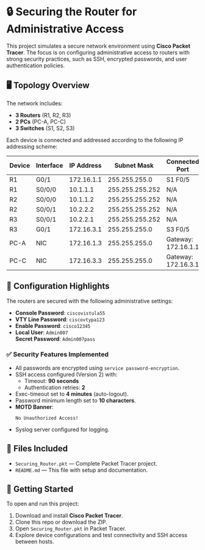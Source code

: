 # 🔒 Securing the Router for Administrative Access

This project simulates a secure network environment using **Cisco Packet Tracer**. The focus is on configuring administrative access to routers with strong security practices, such as SSH, encrypted passwords, and user authentication policies.

## 🖥️ Topology Overview

The network includes:
- **3 Routers** (R1, R2, R3)
- **2 PCs** (PC-A, PC-C)
- **3 Switches** (S1, S2, S3)

Each device is connected and addressed according to the following IP addressing scheme:

| Device | Interface | IP Address | Subnet Mask | Connected Port |
|--------|-----------|------------|-------------|----------------|
| R1     | G0/1      | 172.16.1.1 | 255.255.255.0 | S1 F0/5 |
| R1     | S0/0/0    | 10.1.1.1   | 255.255.255.252 | N/A |
| R2     | S0/0/0    | 10.1.1.2   | 255.255.255.252 | N/A |
| R2     | S0/0/1    | 10.2.2.2   | 255.255.255.252 | N/A |
| R3     | S0/0/1    | 10.2.2.1   | 255.255.255.252 | N/A |
| R3     | G0/1      | 172.16.3.1 | 255.255.255.0 | S3 F0/5 |
| PC-A   | NIC       | 172.16.1.3 | 255.255.255.0 | Gateway: 172.16.1.1 |
| PC-C   | NIC       | 172.16.3.3 | 255.255.255.0 | Gateway: 172.16.3.1 |

## 🔧 Configuration Highlights

The routers are secured with the following administrative settings:

- **Console Password**: `ciscovistula55`
- **VTY Line Password**: `ciscovtypa123`
- **Enable Password**: `cisco12345`
- **Local User**: `Admin007`  
  **Secret Password**: `Admin007pass`

### ✅ Security Features Implemented

- All passwords are encrypted using `service password-encryption`.
- SSH access configured (Version 2) with:
  - Timeout: **90 seconds**
  - Authentication retries: **2**
- Exec-timeout set to **4 minutes** (auto-logout).
- Password minimum length set to **10 characters**.
- **MOTD Banner**:
  ```
  No Unauthorized Access!
  ```
- Syslog server configured for logging.

## 📁 Files Included

- `Securing_Router.pkt` — Complete Packet Tracer project.
- `README.md` — This file with setup and documentation.

## 🚀 Getting Started

To open and run this project:

1. Download and install **Cisco Packet Tracer**.
2. Clone this repo or download the ZIP.
3. Open `Securing_Router.pkt` in Packet Tracer.
4. Explore device configurations and test connectivity and SSH access between hosts.
